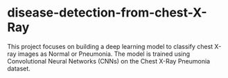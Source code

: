 # disease-detection-from-chest-X-Ray
This project focuses on building a deep learning model to classify chest X-ray images as Normal or Pneumonia. The model is trained using Convolutional Neural Networks (CNNs) on the Chest X-Ray Pneumonia dataset.
